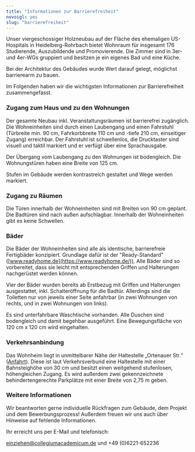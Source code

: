 ```yaml
---
title: "Informationen zur Barrierefreiheit"
novoigl: yes
slug: "barrierefreiheit"
---
```


Unser viergeschossiger Holzneubau auf der Fläche des ehemaligen US-Hospitals in Heidelberg-Rohrbach bietet Wohnraum für insgesamt 176 Studierende, Auszubildende und Promovierende.
Die Zimmer sind in 3er- und 4er-WGs gruppiert und besitzen je ein eigenes Bad und eine Küche.

Bei der Architektur des Gebäudes wurde Wert darauf gelegt, möglichst barrierearm zu bauen.

Im Folgenden haben wir die wichtigsten Informationen zur Barrierefreiheit zusammengefasst.

### Zugang zum Haus und zu den Wohnungen

Der gesamte Neubau inkl. Veranstaltungsräumen ist barrierefrei zugänglich.
Die Wohneinheiten sind durch einen Laubengang und einen Fahrstuhl (Türbreite min. 90 cm, Fahrkorbbreite 110 cm und 
-tiefe 210 cm, einseitiger Zugang) erreichbar.
Der Fahrstuhl ist schwellenlos, die Drucktaster sind visuell und taktil markiert und er verfügt über eine Sprachausgabe.

Der Übergang vom Laubengang zu den Wohnungen ist bodengleich.
Die Wohnungstüren haben eine Breite von 125 cm.

Stufen im Gebäude werden kontrastreich gestaltet und Wege werden markiert.

### Zugang zu Räumen

Die Türen innerhalb der Wohneinheiten sind mit Breiten von 90 cm geplant.
Die Badtüren sind nach außen aufschlagbar. Innerhalb der Wohneinheiten gibt es keine Schwellen.

### Bäder

Die Bäder der Wohneinheiten sind alle als identische, barrierefreie Fertigbäder konzipiert.
Grundlage dafür ist der "Ready-Standard" ([www.readyhome.de](https://www.readyhome.de/)).
Alle Bäder sind so vorbereitet, dass sie leicht mit entsprechenden Griffen und Halterungen nachgerüstet werden können.

Vier der Bäder wurden bereits ab Erstbezug mit Griffen und Halterungen ausgestattet, inkl. Schalteröffnung für die
Badtür. Allerdings sind die Toiletten nur von jeweils einer Seite anfahrbar (in zwei Wohnungen von rechts, und in zwei
Wohnungen von links).

Es sind unterfahrbare Waschtische vorhanden. Alle Duschen sind bodengleich und damit begehbar ausgeführt. Eine Bewegungsfläche von 120 cm x 120 cm wird eingehalten.

### Verkehrsanbindung

Das Wohnheim liegt in unmittelbarer Nähe der Haltestelle „Ortenauer Str.“ ([Anfahrt](/anfahrt)).
Diese ist laut Verkehrsverbund eine Haltestelle mit einer Bahnsteighöhe von 30 cm und besitzt einen weitgehend
stufenlosen, höhengleichen Zugang. Es wird außerdem zwei gekennzeichnete behindertengerechte Parkplätze mit einer Breite
von 2,75 m geben.

### Weitere Informationen

Wir beantworten gerne individuelle Rückfragen zum Gebäude, dem Projekt und dem Bewerbungsprozess!
Außerdem freuen wir uns auch über Hinweise auf fehlende Informationen.

Ihr erreicht uns per E-Mail und telefonisch:

einziehen@collegiumacademicum.de und +49 (0)6221-652236
